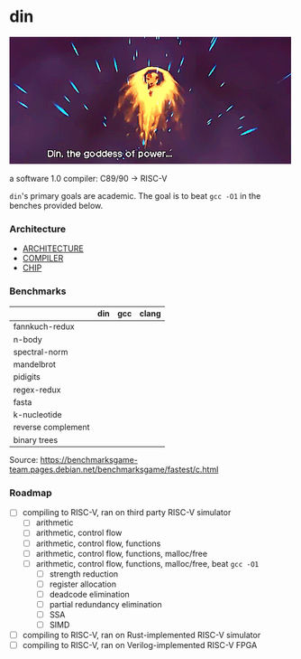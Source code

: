 # din
![](./din.gif)

a software 1.0 compiler: C89/90 -> RISC-V

`din`'s primary goals are academic. The goal is to beat `gcc -O1` in the benches
provided below.

### Architecture
- [ARCHITECTURE](./ARCHITECTURE)
- [COMPILER](./COMPILER)
- [CHIP](./CHIP)

### Benchmarks
|                     | din  | gcc | clang |
| -------------       | ---- | --- | ----  |
| fannkuch-redux      |      |     |       |
| n-body              |      |     |       |
| spectral-norm       |      |     |       |
| mandelbrot          |      |     |       |
| pidigits            |      |     |       |
| regex-redux         |      |     |       |
| fasta               |      |     |       |
| k-nucleotide        |      |     |       |
| reverse complement  |      |     |       |
| binary trees        |      |     |       |

Source: https://benchmarksgame-team.pages.debian.net/benchmarksgame/fastest/c.html

### Roadmap
- [ ] compiling to RISC-V, ran on third party RISC-V simulator
  - [ ] arithmetic
  - [ ] arithmetic, control flow
  - [ ] arithmetic, control flow, functions
  - [ ] arithmetic, control flow, functions, malloc/free
  - [ ] arithmetic, control flow, functions, malloc/free, beat `gcc -O1`
    - [ ] strength reduction
    - [ ] register allocation
    - [ ] deadcode elimination
    - [ ] partial redundancy elimination
    - [ ] SSA
    - [ ] SIMD
- [ ] compiling to RISC-V, ran on Rust-implemented RISC-V simulator
- [ ] compiling to RISC-V, ran on Verilog-implemented RISC-V FPGA